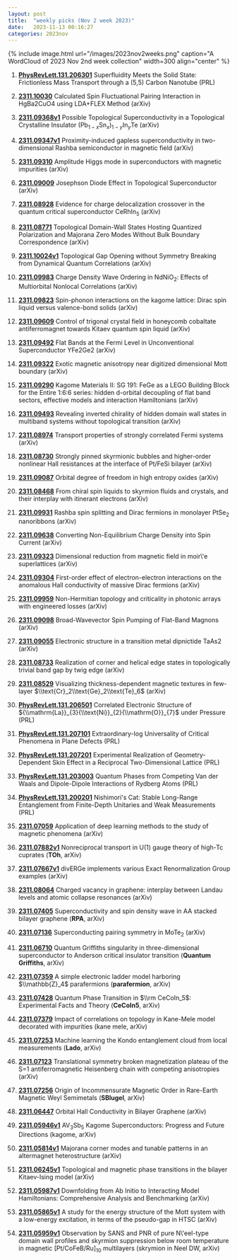 ```yaml
---
layout: post
title:  "weekly picks (Nov 2 week 2023)"
date:   2023-11-13 00:16:27
categories: 2023nov
---
```



{% include image.html url="/images/2023nov2weeks.png" caption="A WordCloud of 2023 Nov 2nd week collection" width=300 align="center" %}



1. **[PhysRevLett.131.206301](https://link.aps.org/doi/10.1103/PhysRevLett.131.206301)** Superfluidity Meets the Solid State: Frictionless Mass Transport through a (5,5) Carbon Nanotube (PRL)


1. **[2311.10030](http://arxiv.org/abs/2311.10030)** Calculated Spin Fluctuational Pairing Interaction in HgBa2CuO4 using LDA+FLEX Method (arXiv)

1. **[2311.09368v1](https://arxiv.org/abs/2311.09368v1)** Possible Topological Superconductivity in a Topological Crystalline Insulator (Pb$_{1-x}$Sn$_x$)$_{1-y}$In$_y$Te (arXiv)

1. **[2311.09347v1](https://arxiv.org/abs/2311.09347v1)** Proximity-induced gapless superconductivity in two-dimensional Rashba semiconductor in magnetic field (arXiv)

1. **[2311.09310](http://arxiv.org/abs/2311.09310)** Amplitude Higgs mode in superconductors with magnetic impurities (arXiv)

1. **[2311.09009](http://arxiv.org/abs/2311.09009)** Josephson Diode Effect in Topological Superconductor (arXiv)

1. **[2311.08928](http://arxiv.org/abs/2311.08928)** Evidence for charge delocalization crossover in the quantum critical superconductor CeRhIn$_5$ (arXiv)

1. **[2311.08771](http://arxiv.org/abs/2311.08771)** Topological Domain-Wall States Hosting Quantized Polarization and Majorana Zero Modes Without Bulk Boundary Correspondence (arXiv)

1. **[2311.10024v1](https://arxiv.org/abs/2311.10024v1)** Topological Gap Opening without Symmetry Breaking from Dynamical Quantum Correlations (arXiv)

1. **[2311.09983](http://arxiv.org/abs/2311.09983)** Charge Density Wave Ordering in NdNiO$_2$: Effects of Multiorbital Nonlocal Correlations (arXiv)

1. **[2311.09823](http://arxiv.org/abs/2311.09823)** Spin-phonon interactions on the kagome lattice: Dirac spin liquid versus valence-bond solids (arXiv)

1. **[2311.09609](http://arxiv.org/abs/2311.09609)** Control of trigonal crystal field in honeycomb cobaltate antiferromagnet towards Kitaev quantum spin liquid (arXiv)

1. **[2311.09492](http://arxiv.org/abs/2311.09492)** Flat Bands at the Fermi Level in Unconventional Superconductor YFe2Ge2 (arXiv)

1. **[2311.09322](http://arxiv.org/abs/2311.09322)** Exotic magnetic anisotropy near digitized dimensional Mott boundary (arXiv)

1. **[2311.09290](http://arxiv.org/abs/2311.09290)** Kagome Materials II: SG 191: FeGe as a LEGO Building Block for the Entire 1:6:6 series: hidden d-orbital decoupling of flat band sectors, effective models and interaction Hamiltonians (arXiv)

1. **[2311.09493](http://arxiv.org/abs/2311.09493)** Revealing inverted chirality of hidden domain wall states in multiband systems without topological transition (arXiv)

1. **[2311.08974](http://arxiv.org/abs/2311.08974)** Transport properties of strongly correlated Fermi systems (arXiv)

1. **[2311.08730](http://arxiv.org/abs/2311.08730)** Strongly pinned skyrmionic bubbles and higher-order nonlinear Hall resistances at the interface of Pt/FeSi bilayer (arXiv)

1. **[2311.09087](http://arxiv.org/abs/2311.09087)** Orbital degree of freedom in high entropy oxides (arXiv)

1. **[2311.08468](http://arxiv.org/abs/2311.08468)** From chiral spin liquids to skyrmion fluids and crystals, and their interplay with itinerant electrons (arXiv)

1. **[2311.09931](http://arxiv.org/abs/2311.09931)** Rashba spin splitting and Dirac fermions in monolayer PtSe$_2$ nanoribbons (arXiv)

1. **[2311.09638](http://arxiv.org/abs/2311.09638)** Converting Non-Equilibrium Charge Density into Spin Current (arXiv)

1. **[2311.09323](http://arxiv.org/abs/2311.09323)** Dimensional reduction from magnetic field in moir\\'e superlattices (arXiv)

1. **[2311.09304](http://arxiv.org/abs/2311.09304)** First-order effect of electron-electron interactions on the anomalous Hall conductivity of massive Dirac fermions (arXiv)

1. **[2311.09959](http://arxiv.org/abs/2311.09959)** Non-Hermitian topology and criticality in photonic arrays with engineered losses (arXiv)

1. **[2311.09098](http://arxiv.org/abs/2311.09098)** Broad-Wavevector Spin Pumping of Flat-Band Magnons (arXiv)

1. **[2311.09055](http://arxiv.org/abs/2311.09055)** Electronic structure in a transition metal dipnictide TaAs2 (arXiv)

1. **[2311.08733](http://arxiv.org/abs/2311.08733)** Realization of corner and helical edge states in topologically trivial band gap by twig edge (arXiv)

1. **[2311.08529](http://arxiv.org/abs/2311.08529)** Visualizing thickness-dependent magnetic textures in few-layer $\\text{Cr}_2\\text{Ge}_2\\text{Te}_6$ (arXiv)



1. **[PhysRevLett.131.206501](https://link.aps.org/doi/10.1103/PhysRevLett.131.206501)** Correlated Electronic Structure of ${\\mathrm{La}}_{3}{\\text{Ni}}_{2}{\\mathrm{O}}_{7}$ under Pressure (PRL)

1. **[PhysRevLett.131.207101](https://link.aps.org/doi/10.1103/PhysRevLett.131.207101)** Extraordinary-log Universality of Critical Phenomena in Plane Defects (PRL)

1. **[PhysRevLett.131.207201](https://link.aps.org/doi/10.1103/PhysRevLett.131.207201)** Experimental Realization of Geometry-Dependent Skin Effect in a Reciprocal Two-Dimensional Lattice (PRL)

1. **[PhysRevLett.131.203003](https://link.aps.org/doi/10.1103/PhysRevLett.131.203003)** Quantum Phases from Competing Van der Waals and Dipole-Dipole Interactions of Rydberg Atoms (PRL)

1. **[PhysRevLett.131.200201](https://link.aps.org/doi/10.1103/PhysRevLett.131.200201)** Nishimori's Cat: Stable Long-Range Entanglement from Finite-Depth Unitaries and Weak Measurements (PRL)


1. **[2311.07059](http://arxiv.org/abs/2311.07059)** Application of deep learning methods to the study of magnetic phenomena (arXiv)



1. **[2311.07882v1](https://arxiv.org/abs/2311.07882v1)** Nonreciprocal transport in U(1) gauge theory of high-Tc cuprates (**TOh**, arXiv)

1. **[2311.07667v1](https://arxiv.org/abs/2311.07667v1)** divERGe implements various Exact Renormalization Group examples (arXiv)

1. **[2311.08064](http://arxiv.org/abs/2311.08064)** Charged vacancy in graphene: interplay between Landau levels and atomic collapse resonances (arXiv)


1. **[2311.07405](http://arxiv.org/abs/2311.07405)** Superconductivity and spin density wave in AA stacked bilayer graphene (**RPA**, arXiv)

1. **[2311.07136](http://arxiv.org/abs/2311.07136)** Superconducting pairing symmetry in MoTe$_{2}$ (arXiv)

1. **[2311.06710](http://arxiv.org/abs/2311.06710)** Quantum Griffiths singularity in three-dimensional superconductor to Anderson critical insulator transition (**Quantum Griffiths**, arXiv)

1. **[2311.07359](http://arxiv.org/abs/2311.07359)** A simple electronic ladder model harboring $\\mathbb{Z}_4$ parafermions (**parafermion**, arXiv)

1. **[2311.07428](http://arxiv.org/abs/2311.07428)** Quantum Phase Transition in $\\rm CeCoIn_5$: Experimental Facts and Theory (**CeCoIn5**, arXiv)

1. **[2311.07379](http://arxiv.org/abs/2311.07379)** Impact of correlations on topology in Kane-Mele model decorated with impurities (kane mele, arXiv)

1. **[2311.07253](http://arxiv.org/abs/2311.07253)** Machine learning the Kondo entanglement cloud from local measurements (**Lado**, arXiv)

1. **[2311.07123](http://arxiv.org/abs/2311.07123)** Translational symmetry broken magnetization plateau of the S=1 antiferromagnetic Heisenberg chain with competing anisotropies (arXiv)

1. **[2311.07256](http://arxiv.org/abs/2311.07256)** Origin of Incommensurate Magnetic Order in Rare-Earth Magnetic Weyl Semimetals (**SBlugel**, arXiv)

1. **[2311.06447](http://arxiv.org/abs/2311.06447)** Orbital Hall Conductivity in Bilayer Graphene (arXiv)





1. **[2311.05946v1](https://arxiv.org/abs/2311.05946v1)** AV$_3$Sb$_5$ Kagome Superconductors: Progress and Future Directions (kagome, arXiv)

1. **[2311.05814v1](https://arxiv.org/abs/2311.05814v1)** Majorana corner modes and tunable patterns in an altermagnet heterostructure (arXiv)

1. **[2311.06245v1](https://arxiv.org/abs/2311.06245v1)** Topological and magnetic phase transitions in the bilayer Kitaev-Ising model (arXiv)

1. **[2311.05987v1](https://arxiv.org/abs/2311.05987v1)** Downfolding from Ab Initio to Interacting Model Hamiltonians: Comprehensive Analysis and Benchmarking (arXiv)

1. **[2311.05865v1](https://arxiv.org/abs/2311.05865v1)** A study for the energy structure of the Mott system with a low-energy excitation, in terms of the pseudo-gap in HTSC (arXiv)

1. **[2311.05959v1](https://arxiv.org/abs/2311.05959v1)** Observation by SANS and PNR of pure N\\'eel-type domain wall profiles and skyrmion suppression below room temperature in magnetic [Pt/CoFeB/Ru]$_{10}$ multilayers (skrymion in Neel DW, arXiv)

